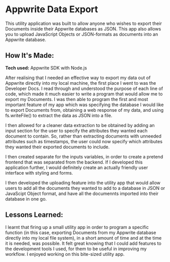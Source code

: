 # Appwrite Data Export
This utility application was built to allow anyone who wishes to export their Documents inside their Appwrite databases as JSON. This app also allows you to upload JavaScript Objects or JSON-formats as documents into an Appwrite database.

## How It's Made:

**Tech used:** Appwrite SDK with Node.js

After realising that I needed an effective way to export my data out of Appwrite directly into my local machine, the first place I went to was the Developer Docs. I read through and understood the purpose of each line of code, which made it much easier to write a program that would allow me to export my Documents. I was then able to program the first and most important feature of my app which was specifying the database I would like to export Documents from, obtaining a web response of my data, and using fs.writeFile() to extract the data as JSON into a file.

I then allowed for a cleaner data extraction to be obtained by adding an input section for the user to specify the attributes they wanted each document to contain. So, rather than extracting documents with unneeded attributes such as timestamps, the user could now specify which attributes they wanted their exported documents to include.

I then created separate for the inputs variables, in order to create a pretend frontend that was separated from the backend. If I developed this application further, I would definitely create an actually friendly user interface with styling and forms.

I then developed the uploading feature into the utility app that would allow users to add all the documents they wanted to add to a database in JSON or JavaScipt Object format, and have all the documennts imported into their database in one go.

## Lessons Learned:

I learnt that firing up a small utility app in order to program a specific function (in this case, exporting Documents from my Appwrite database directly into my local file system), in a short amount of time and at the time it is needed, was possible. It felt great knowing that I could add features to the development tools I used, for them to be useful in improving my workflow. I enjoyed working on this bite-sized utility app.
